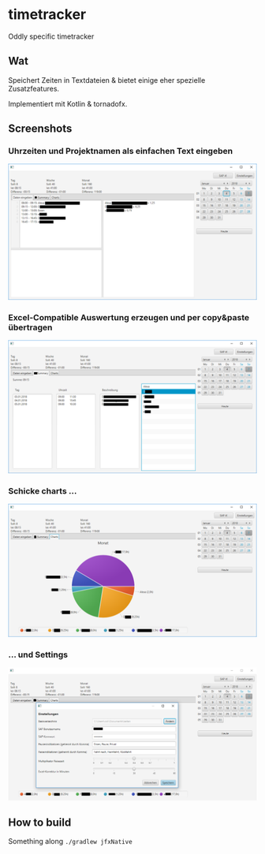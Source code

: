 # timetracker

Oddly specific timetracker

## Wat

Speichert Zeiten in Textdateien & bietet einige eher spezielle Zusatzfeatures.

Implementiert mit Kotlin & tornadofx.

## Screenshots

### Uhrzeiten und Projektnamen als einfachen Text eingeben
![Uhrzeiten und Projektnamen als einfachen Text eingeben](https://github.com/sne11ius/timetracker/raw/master/screenshot01.png)

### Excel-Compatible Auswertung erzeugen und per copy&paste übertragen
![Excel-Compatible Auswertung erzeugen und per copy&paste übertragen](https://github.com/sne11ius/timetracker/raw/master/screenshot02.png)

### Schicke charts ...
![Schicke charts](https://github.com/sne11ius/timetracker/raw/master/screenshot03.png)

### ... und Settings
![Schicke Settings](https://github.com/sne11ius/timetracker/raw/master/screenshot04.png)

## How to build

Something along `./gradlew jfxNative`
